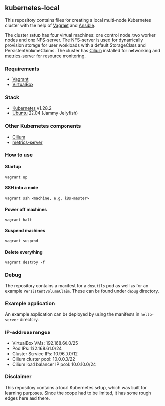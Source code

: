 ## kubernetes-local

This repository contains files for creating a local multi-node Kubernetes cluster with the help of [Vagrant](https://www.vagrantup.com) and [Ansible](https://www.ansible.com/). 

The cluster setup has four virtual machines: one control node, two worker nodes and one NFS-server. The NFS-server is used for dynamically provision storage for user workloads with a default StorageClass and PersistentVolumeClaims. The cluster has [Cilium](https://cilium.io) installed for networking and [metrics-server](https://github.com/kubernetes-sigs/metrics-server) for resource monitoring.

### Requirements
- [Vagrant](https://www.vagrantup.com)
- [VirtualBox](https://www.virtualbox.org)

### Stack
- [Kubernetes](https://kubernetes.io) v1.28.2
- [Ubuntu](https://ubuntu.com) 22.04 (Jammy Jellyfish)

### Other Kubernetes components
- [Cilium](https://cilium.io) 
- [metrics-server](https://github.com/kubernetes-sigs/metrics-server)

### How to use

#### Startup
`vagrant up`

#### SSH into a node
`vagrant ssh <machine, e.g. k8s-master>`

#### Power off machines
`vagrant halt`

#### Suspend machines
`vagrant suspend`

#### Delete everything
`vagrant destroy -f`

### Debug
The repository contains a manifest for a `dnsutils` pod as well as for an example `PersistentVolumeClaim`. These can be found under `debug` directory.

### Example application
An example application can be deployed by using the manifests in `hello-server` directory.

### IP-address ranges
- VirtualBox VMs: 192.168.60.0/25
- Pod IPs: 192.168.61.0/24
- Cluster Service IPs: 10.96.0.0/12
- Cilium cluster pool: 10.0.0.0/22
- Cilium load balancer IP pool: 10.0.10.0/24

### Disclaimer
This repository contains a local Kubernetes setup, which was built for learning purposes. Since the scope had to be limited, it has some rough edges here and there.